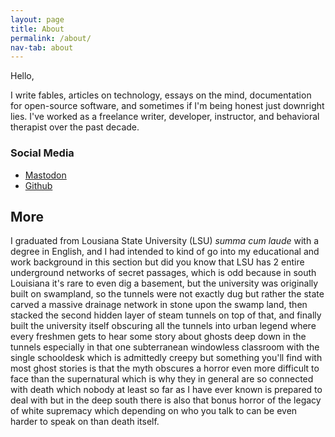 ```yaml
---
layout: page
title: About
permalink: /about/
nav-tab: about
---
```


Hello,

I write fables, articles on technology, essays on the mind, documentation for open-source software, and sometimes if I'm being honest just downright lies. I've worked as a freelance writer, developer, instructor, and behavioral therapist over the past decade.

<!--
## Contact

You can contact me at the email address below. My social media accounts are also down there.

<script type="text/javascript">
function codeAddress() {}
document.addEventListener('DOMContentLoaded', function() {
const list = document.getElementById("e_69");
list.innerHTML = `moc.iiijjr@tcatnoc`;
}, false);
</script>

<script>
function decryptEmail(encoded) {
var address = atob(encoded);
window.location.href = "mailto:" + address;
}
</script>

### Email

<ul>
<li id="about_1">
<a href="javascript:decryptEmail('Y29udGFjdEByamppaWkuY29t');">
<span style="display:none">ex</span><span style="display:none">s</span><span id="e_69" style="unicode-bidi: bidi-override; direction: rtl;">.delbasid si tpircsavaj fi neddih si sserdda liame yM  <br /> .resworb rehtona gnisu ro kcolb da gnilbasid yrT</span><span style="display:none">son</span><span style="display:none" onload="codeAddress();">@yahoo.com</span><span style="display:none">example.com</span>
</a>
</li>
</ul>
-->
### Social Media

<ul>
<li id="about_2">
<a rel="me" href="https://mastodon.lol/@rjjiii">Mastodon</a>
</li>
<li id="about_3">
<a href="https://github.com/rjjiii">Github</a>
</li>
</ul>

## More

I graduated from Lousiana State University (<abbr>LSU</abbr>) _summa cum laude_ with a degree in English, and I had intended to kind of go into my educational and work background in this section but did you know that <abbr>LSU</abbr> has 2 entire underground networks of secret passages, which is odd because in south Louisiana it's rare to even dig a basement, but the university was originally built on swampland, so the tunnels were not exactly dug but rather the state carved a massive drainage network in stone upon the swamp land, then stacked the second hidden layer of steam tunnels on top of that, and finally built the university itself obscuring all the tunnels into urban legend where every freshmen gets to hear some story about ghosts deep down in the tunnels especially in that one subterranean windowless classroom with the single schooldesk which is admittedly creepy but something you'll find with most ghost stories is that the myth obscures a horror even more difficult to face than the supernatural which is why they in general are so connected with death which nobody at least so far as I have ever known is prepared to deal with but in the deep south there is also that bonus horror of the legacy of white supremacy which depending on who you talk to can be even harder to speak on than death itself.
  

  
